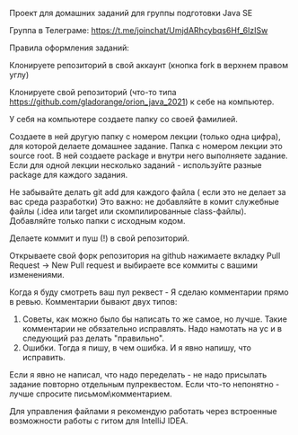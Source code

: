 Проект для домашних заданий для группы подготовки Java SE

Группа в Телеграме: https://t.me/joinchat/UmjdARhcybqs6Hf_6IzISw 

Правила оформления заданий:

Клонируете репозиторий в свой аккаунт (кнопка fork в верхнем правом углу)

Клонируете свой репозиторий (что-то типа https://github.com/gladorange/orion_java_2021) к себе на компьютер.

У себя на компьютере создаете папку со своей фамилией.

Создаете в ней другую папку с номером лекции (только одна цифра), для которой делаете домашнее задание. 
Папка с номером лекции это source root. В ней создаете package и внутри него выполняете задание. Если для одной лекции несколько заданий - используйте разные package для каждого задания. 

Не забывайте делать git add для каждого файла ( если это не делает за вас среда разработки)
Это важно: не добавляйте в комит служебные файлы (.idea или target или скомпилированные class-файлы). 
Добавляйте только папки с исходным кодом.

Делаете коммит и пуш (!) в свой репозиторий.

Открываете свой форк репозитория на github нажимаете вкладку Pull Request -> New Pull request и выбираете все коммиты с вашими изменениями.

Когда я буду смотреть ваш пул реквест - Я сделаю комментарии прямо в ревью.
Комментарии бывают двух типов:
1. Советы, как можно было бы написать то же самое, но лучше. Такие комментарии не обязательно исправлять. Надо намотать на ус и в следующий раз делать "правильно".
2. Ошибки. Тогда я пишу, в чем ошибка. И я явно напишу, что исправить.

Если я явно не написал, что надо переделать - не надо присылать задание повторно отдельным пулреквестом. Если что-то непонятно - лучше спросите письмом\комментарием.  

Для управления файлами я рекомендую работать через встроенные возможности работы с гитом для IntelliJ IDEA.
